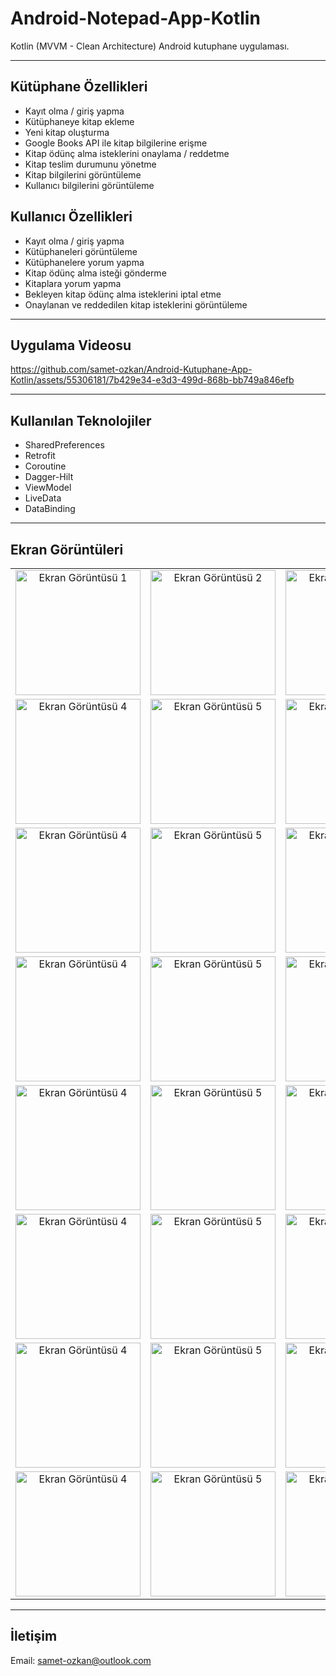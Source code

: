 # Android-Notepad-App-Kotlin
Kotlin (MVVM - Clean Architecture) Android kutuphane uygulaması.

---
## Kütüphane Özellikleri
* Kayıt olma / giriş yapma
* Kütüphaneye kitap ekleme
* Yeni kitap oluşturma
* Google Books API ile kitap bilgilerine erişme
* Kitap ödünç alma isteklerini onaylama / reddetme
* Kitap teslim durumunu yönetme
* Kitap bilgilerini görüntüleme
* Kullanıcı bilgilerini görüntüleme

## Kullanıcı Özellikleri
* Kayıt olma / giriş yapma
* Kütüphaneleri görüntüleme
* Kütüphanelere yorum yapma
* Kitap ödünç alma isteği gönderme
* Kitaplara yorum yapma
* Bekleyen kitap ödünç alma isteklerini iptal etme
* Onaylanan ve reddedilen kitap isteklerini görüntüleme

---
## Uygulama Videosu

https://github.com/samet-ozkan/Android-Kutuphane-App-Kotlin/assets/55306181/7b429e34-e3d3-499d-868b-bb749a846efb

---
## Kullanılan Teknolojiler
* SharedPreferences
* Retrofit
* Coroutine
* Dagger-Hilt
* ViewModel
* LiveData
* DataBinding

---
## Ekran Görüntüleri
<table>
  <tr>
    <td align="center"><img src="Screenshots/1720104174715.jpg" alt="Ekran Görüntüsü 1" width="200"></td>
    <td align="center"><img src="Screenshots/1720104174711.jpg" alt="Ekran Görüntüsü 2" width="200"></td>
    <td align="center"><img src="Screenshots/1720104174708.jpg" alt="Ekran Görüntüsü 3" width="200"></td>
  </tr>
  <tr>
    <td align="center"><img src="Screenshots/1720104174693.jpg" alt="Ekran Görüntüsü 4" width="200"></td>
    <td align="center"><img src="Screenshots/1720104174690.jpg" alt="Ekran Görüntüsü 5" width="200"></td>
    <td align="center"><img src="Screenshots/1720104174686.jpg" alt="Ekran Görüntüsü 6" width="200"></td>
  </tr>
   <tr>
    <td align="center"><img src="Screenshots/1720104174681.jpg" alt="Ekran Görüntüsü 4" width="200"></td>
    <td align="center"><img src="Screenshots/1720104174678.jpg" alt="Ekran Görüntüsü 5" width="200"></td>
    <td align="center"><img src="Screenshots/1720104174675.jpg" alt="Ekran Görüntüsü 6" width="200"></td>
  </tr>
   <tr>
    <td align="center"><img src="Screenshots/1720104174670.jpg" alt="Ekran Görüntüsü 4" width="200"></td>
    <td align="center"><img src="Screenshots/1720104174588.jpg" alt="Ekran Görüntüsü 5" width="200"></td>
    <td align="center"><img src="Screenshots/1720104174581.jpg" alt="Ekran Görüntüsü 6" width="200"></td>
  </tr>
     <tr>
    <td align="center"><img src="Screenshots/1720104174703.jpg" alt="Ekran Görüntüsü 4" width="200"></td>
    <td align="center"><img src="Screenshots/1720104174699.jpg" alt="Ekran Görüntüsü 5" width="200"></td>
    <td align="center"><img src="Screenshots/1720104174665.jpg" alt="Ekran Görüntüsü 6" width="200"></td>
  </tr>
    <tr>
    <td align="center"><img src="Screenshots/1720104174657.jpg" alt="Ekran Görüntüsü 4" width="200"></td>
    <td align="center"><img src="Screenshots/1720104174652.jpg" alt="Ekran Görüntüsü 5" width="200"></td>
    <td align="center"><img src="Screenshots/1720104174647.jpg" alt="Ekran Görüntüsü 6" width="200"></td>
  </tr>
     <tr>
    <td align="center"><img src="Screenshots/1720104174639.jpg" alt="Ekran Görüntüsü 4" width="200"></td>
    <td align="center"><img src="Screenshots/1720104174632.jpg" alt="Ekran Görüntüsü 5" width="200"></td>
    <td align="center"><img src="Screenshots/1720104174624.jpg" alt="Ekran Görüntüsü 6" width="200"></td>
  </tr>
    <tr>
    <td align="center"><img src="Screenshots/1720104174616.jpg" alt="Ekran Görüntüsü 4" width="200"></td>
    <td align="center"><img src="Screenshots/1720104174609.jpg" alt="Ekran Görüntüsü 5" width="200"></td>
    <td align="center"><img src="Screenshots/1720104174604.jpg" alt="Ekran Görüntüsü 6" width="200"></td>
  </tr>
</table>

---
## İletişim
<p>Email: <a href="mailto:samet-ozkan@outlook.com">samet-ozkan@outlook.com</a></p>







